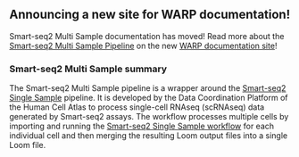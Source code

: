 ## Announcing a new site for WARP documentation!

Smart-seq2 Multi Sample documentation has moved! Read more about the [Smart-seq2 Multi Sample Pipeline](https://broadinstitute.github.io/warp/documentation/Pipelines/Smart-seq2_Multi_Sample_Pipeline/) on the new [WARP documentation site](https://broadinstitute.github.io/warp/)!


### Smart-seq2 Multi Sample summary

The Smart-seq2 Multi Sample pipeline is a wrapper around the [Smart-seq2 Single Sample](https://github.com/broadinstitute/warp/blob/master/pipelines/skylab/smartseq2_single_sample) pipeline. It is developed by the Data Coordination Platform of the Human Cell Atlas to process single-cell RNAseq (scRNAseq) data generated by Smart-seq2 assays. The workflow processes multiple cells by importing and running the [Smart-seq2 Single Sample workflow](https://github.com/broadinstitute/warp/blob/master/pipelines/skylab/smartseq2_single_sample/SmartSeq2SingleSample.wdl) for each individual cell and then merging the resulting Loom output files into a single Loom file. 